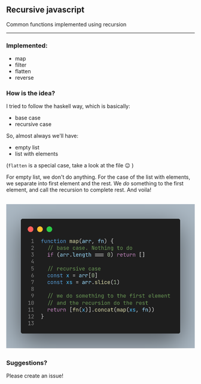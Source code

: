 ## Recursive javascript

Common functions implemented using recursion

---

### Implemented:

- map
- filter
- flatten
- reverse


### How is the idea?

I tried to follow the haskell way, which is basically:

- base case
- recursive case


So, almost always we'll have:

- empty list
- list with elements

(`flatten` is a special case, take a look at the file  😉 )

For empty list, we don't do anything. For the case of the list with elements, we separate into first element and the rest. We _do_ something to the first element, and call the recursion to complete rest. And voila!


![Map explained](https://raw.githubusercontent.com/alejandrosobko/recursive-javascript/main/map_explained.png)
---



### Suggestions?

Please create an issue!
